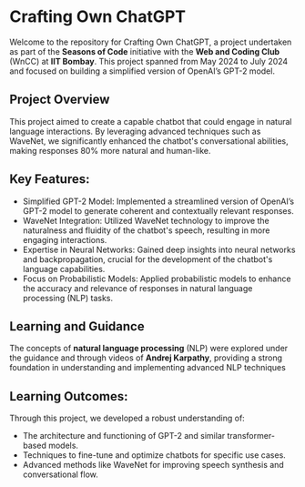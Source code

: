 # Crafting Own ChatGPT

Welcome to the repository for Crafting Own ChatGPT, a project undertaken as part of the **Seasons of Code** initiative with the **Web and Coding Club** (WnCC) at **IIT Bombay**. This project spanned from May 2024 to July 2024 and focused on building a simplified version of OpenAI’s GPT-2 model.

## Project Overview

This project aimed to create a capable chatbot that could engage in natural language interactions. By leveraging advanced techniques such as WaveNet, we significantly enhanced the chatbot's conversational abilities, making responses 80% more natural and human-like.

## Key Features:

* Simplified GPT-2 Model: Implemented a streamlined version of OpenAI’s GPT-2 model to generate coherent and contextually relevant responses.<br>
* WaveNet Integration: Utilized WaveNet technology to improve the naturalness and fluidity of the chatbot's speech, resulting in more engaging interactions.<br>
* Expertise in Neural Networks: Gained deep insights into neural networks and backpropagation, crucial for the development of the chatbot's language capabilities.<br>
* Focus on Probabilistic Models: Applied probabilistic models to enhance the accuracy and relevance of responses in natural language processing (NLP) tasks.

## Learning and Guidance
The concepts of **natural language processing** (NLP) were explored under the guidance and through videos of **Andrej Karpathy**, providing a strong foundation in understanding and implementing advanced NLP techniques

## Learning Outcomes:

Through this project, we developed a robust understanding of:<br>
* The architecture and functioning of GPT-2 and similar transformer-based models.<br>
* Techniques to fine-tune and optimize chatbots for specific use cases.<br>
* Advanced methods like WaveNet for improving speech synthesis and conversational flow.
